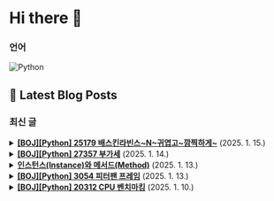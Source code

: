 # Hi there 👋

### 언어

<p>
    <img src="https://img.shields.io/badge/Python-3776AB?style=flat-square&logo=Python&logoColor=white" alt="Python"/>
</p>

## 📕 Latest Blog Posts

### 최신 글
<details>
<summary><b><a href='https://zo0oz.tistory.com/290' target='_blank'>[BOJ][Python] 25179 배스킨라빈스~N~귀엽고~깜찍하게~</a></b> (2025. 1. 15.)</summary>

Overview

체감 난이도: ★★☆☆☆
문제 레벨: 실버 4
문제 유형: 수학, 게임이론
풀이 상태: 답안참고 / 스스로 해결
추후: 다시 풀어보기 / 간단 복습 / 완벽 이해 


[문제]
이미지 클릭 시 문제로 이동


 
[코드]
이 문제는 2인 게임 필승 전략을 이미 알고 있던 사람이라면 쉽게 풀 수 있다. 
우리가 알고 있는 베스킨라빈스 31 ...

</details>

<details>
<summary><b><a href='https://zo0oz.tistory.com/289' target='_blank'>[BOJ][Python] 27357 부가세</a></b> (2025. 1. 14.)</summary>

Overview

체감 난이도: ★★☆☆☆
문제 레벨: 실버 3
문제 유형: 수학, 브루트포스
풀이 상태: 답안참고 / 스스로 해결
추후: 다시 풀어보기 / 간단 복습 / 완벽 이해 


[문제]
이미지 클릭 시 문제로 이동


1달러 = 100센트
4.30 => 4달러 30센트
5.00 => 5달러 or 500센트

구매한 N개의 물건의 가격과 부가세를 ...

</details>

<details>
<summary><b><a href='https://zo0oz.tistory.com/288' target='_blank'>인스턴스(Instance)와 메서드(Method)</a></b> (2025. 1. 13.)</summary>

Introduce
인스턴스랑 메서드에 대해 정확하게 알지 못해 헷갈려서 정리를 해보겠습니다.
요약

클래스 = 자동차 설계도
인스턴스 = 실제 생상된 개별 자동차
메서드 = 자동차로 할 수 있는 동작들(시동 걸기, 운전하기, 정지하기 등)


1. 인스턴스(Instance)
클래스를 기반으로 생성된 실제 객체를 의미한다.

클래스는 설계도, 인스턴스는 이 ...

</details>

<details>
<summary><b><a href='https://zo0oz.tistory.com/287' target='_blank'>[BOJ][Python] 3054 피터팬 프레임</a></b> (2025. 1. 13.)</summary>

Overview

체감 난이도: ★★☆☆☆
문제 레벨: 실버 5
문제 유형: 구현
풀이 상태: 답안참고 / 스스로 해결
추후: 다시 풀어보기 / 간단 복습 / 완벽 이해 


[문제]


 
[조건]
1. 3의 배수 위치의 글자는 웬디 프레임으로
2. 피터팬 프레임과 겹칠 경우 웬디 프레임으로
3. 글자 > 1 인 경우, 마지막 프레임은 다음 프레임과 겹친...

</details>

<details>
<summary><b><a href='https://zo0oz.tistory.com/286' target='_blank'>[BOJ][Python] 20312 CPU 벤치마킹</a></b> (2025. 1. 10.)</summary>

Overview

체감 난이도: ★★☆☆☆
문제 레벨: 실버 1
문제 유형: DP
풀이 상태: 답안참고 / 스스로 해결
추후: 다시 풀어보기 / 간단 복습 / 완벽 이해 


[문제]
이미지 클릭 시 문제로 이동


 
[코드]
1️⃣2차원 배열로 dp를 만들어주었다. 


MOD = 1000000007

n = int(input())
lst = list(...

</details>

